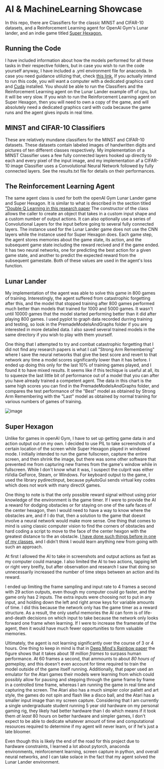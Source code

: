 # AI & MachineLearning Showcase
In this repo, there are Classifiers for the classic MINST and CIFAR-10 datasets, and a Reinforcement Learning agent for OpenAI Gym's Lunar lander, and an indie game titled [Super Hexagon.](https://en.wikipedia.org/wiki/Super_Hexagon)


## Running the Code
I have included information about how the models performed for all these tasks in their respective folders, but in case you wish to run the code yourself anyway, I have included a .yml environment file for anaconda. In case you need guidance utilizing that, check [this link.](https://docs.conda.io/projects/conda/en/latest/user-guide/tasks/manage-environments.html) If you actually intend to run this code, you will want a computer with a dedicated graphics card and [Cuda](https://developer.nvidia.com/cuda-downloads?target_os=Windows&target_arch=x86_64&target_version=10&target_type=exe_local) installed. You should be able to run the Classifiers and the Reinforcement Learning agent on the Lunar Lander example off of cpu, but it will be very slow. If you wish to run the Reinforcement Learning agent on Super Hexagon, then you will need to own a copy of the game, and will absolutely need a dedicated graphics card with cuda because the game runs and the agent gives inputs in real time.


## MINST and CIFAR-10 Classifiers
These are relatively mundane classifiers for the MINST and CIFAR-10 datasets. These datasets contain labeled images of handwritten digits and pictures of ten different classes respectively. My implementation of a MINST Classifier uses a few fully connected layers hooked up directly to each and every pixel of the input image, and my implementation af a CIFAR-10 image Classifier uses a Convolutional Neural Network followed by fully connected layers. See the results.txt file for details on their performances.


## The Reinforcement Learning Agent
The same agent class is used for both the openAI Gym Lunar Lander game and Super Hexagon. It is similar to what is described in the section titled ["Double Q Learning in this research paper](https://arxiv.org/pdf/1710.02298.pdf) The constructor of the class allows the caller to create an object that takes in a custom input shape and a custom number of output actions. It can also optionally use a series of Convolutional Layers for the input before going to several fully connected layers. The instance used for the Lunar Lander game does not use the CNN layers while the instance used for Super Hexagon does. Each game step, the agent stores memories about the game state, its action, and the subsequent game state including the reward recived and if the game ended. It has two neural networks, one for predicting the best action for a given game state, and another to predict the expected reward from the subsequent gamestate. Both of these values are used in the agent's loss function.


## Lunar Lander
My implementation of the agent was able to solve this game in 800 games of training. Interestingly, the agent suffered from catastrophic forgetting after this, and the model that stopped training after 800 games performed much better than models that trained for 1000 and 5000 games. It wasn't until 10000 games that the model started performing better than it did after playing 800 games. I used pyplot to graph data recorded durring training and testing, so look in the PremadeModelsAndGraphs folder if you are interested in more detailed data. I also saved several trained models in the same directory if you wish to play with them yourself.

One thing that I attempted to try and combat catastrophic forgetting that I did not find any research papers is what I call "Strong Arm Remembering" where I save the neural networks that give the best score and revert to that network any time a model scores significantly lower than it has before. I ended up doing this only for the last 10% of training games played, and I found it to have mixed results. It seems like if this techique is useful at all, its to squeeze the last little bit of performance out of a model that you can after you have already trained a competent agent. The data in this chart is the same high scores you can find in the PremadeModelsAndGraphs folder, and compares the test performance of the "Best" model as obtained by Strong Arm Remembering with the "Last" model as obtained by normal training for various numbers of games of training.

![image](https://user-images.githubusercontent.com/42709150/147046187-bc87b6f5-a929-4558-af2e-0b7fcd4b4499.png)


## Super Hexagon
Unlike for games in openAI Gym, I have to set up getting game data in and action output out on my own. I decided to use PIL to take screenshots of a certain location of the screen while Super Hexagon played in windowed mode. I initially intended to run the game fullscreen, capture the entire screen, and then shrink the image, but there was some other software that prevented me from capturing new frames from the game's window while in fullscreen. While I don't know what it was, I suspect the culprit was either nVidia GeForce, Steam, or Windows. For keyboard output to the game, I used the library pydirectinput, because pyAutoGui sends virtual key codes which does not work with many directX games.

One thing to note is that the only possible reward signal without using prior knowledge of the environment is the game timer. If I were to provide the AI a reward for dodging obstacles or for staying on one of the safe faces of the center hexagon, then I would need to have a way to know where the obstacles are, and if I do that, then a solution to the game that doesnt involve a neural network would make more sense. One thing that comes to mind is using classic computer vision to find the corners of obstacles and hard coding a script to move to the face of the center hexgon with the greatest distance to the an obstacle. [I have done such things before in one of my classes](https://colab.research.google.com/drive/19t5WWMYpHSfFju87RXxCjVtPkfozqe5A?usp=sharing), and I didn't think I would learn anything new from going with such an approach.

At first I allowed the AI to take in screenshots and output actions as fast as my computer could manage. I also limited the AI to two actions, tapping left or right very breifly, but after observation and research I saw that doing so unnecessarily increased the number of time steps between an action and its reward.

I ended up limiting the frame sampling and input rate to 4 frames a second with 29 action outputs, even though my computer could go faster, and the game only has 2 inputs. The extra inputs were choosing not to put in any input, and holding down the left and right arrow keys for variable amounts of time. I did this because the network only has the game timer as a reward structure. As a result, the only useful memories the AI can form is of life-and-death decisions on which input to take because the network only looks forward one frame when learning. If I were to increase the framerate of the agent, then it would have much fewer opportunities to form valuable memories.

Ultimately, the agent is not learning significantly over the course of 3 or 4 hours. One thing to keep in mind is that in [Deep Mind's Rainbow paper](https://arxiv.org/pdf/1710.02298.pdf) the figure shows that it takes about *18 million frames* to surpass human performance. At 60 frames a second, that ammounts to about *80 hours of gameplay,* and this doesn't even account for time required to train the model outside of the game itself running. Additionally, that paper used an emulator for the Atari games their models were learning from which could possibly allow for pausing and stepping through the game frame by frame in a controlled time frame, whereas I am running the game in real time and capturing the screen. The Atari also has a much simpler color pallett and art style, the games do not spin and flash like a disco ball, and the Atari has a smaller input image than my screen capture. Considering that I am currently a single undergraduate student running 5 year old hardware on my personal gaming rig, they likely had better hardware than I do which means if it took them *at least* 80 hours on better hardware and simpler games, I don't expect to be able to dedicate whatever amount of time and computational resources required to determine if my agent will never learn, or if he's just a late bloomer.

Even though this is likely the end of the road for this project due to hardware constraints, I learned a lot about pytorch, anaconda environments, reinforcement learning, screen capture in python, and overall neural networks, and I can take solace in the fact that my agent solved the Lunar Lander environment.

